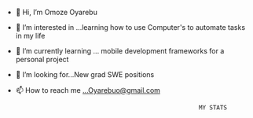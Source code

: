 - 👋 Hi, I’m Omoze Oyarebu
- 👀 I’m interested in ...learning how to use Computer's to automate tasks in my life
- 🌱 I’m currently learning ... mobile development frameworks for a personal project
- 💞️ I’m looking for...New grad SWE positions
- 📫 How to reach me ...Oyarebuo@gmail.com

                                                          MY STATS



<!---
Moze-Code/Moze-Code is a ✨ special ✨ repository because its `README.md` (this file) appears on your GitHub profile.
You can click the Preview link to take a look at your changes.
--->
